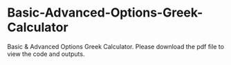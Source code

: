 # Basic-Advanced-Options-Greek-Calculator
Basic &amp; Advanced Options Greek Calculator. Please download the pdf file to view the code and outputs.

